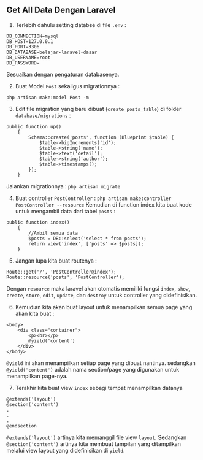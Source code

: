 ## Get All Data Dengan Laravel

1. Terlebih dahulu setting databse di file `.env` :
```
DB_CONNECTION=mysql
DB_HOST=127.0.0.1
DB_PORT=3306
DB_DATABASE=belajar-laravel-dasar
DB_USERNAME=root
DB_PASSWORD=
```
Sesuaikan dengan pengaturan databasenya.

2. Buat Model `Post` sekaligus migrationnya :
```
php artisan make:model Post -m
```

3. Edit file migration yang baru dibuat (`create_posts_table`) di folder `database/migrations` :
```
public function up()
    {
        Schema::create('posts', function (Blueprint $table) {
            $table->bigIncrements('id');
            $table->string('name');
            $table->text('detail');
            $table->string('author');
            $table->timestamps();
        });
    }
```
Jalankan migrationnya : `php artisan migrate`

4. Buat controller `PostController` :
`php artisan make:controller PostController --resource`
Kemudian di function index kita buat kode untuk mengambil data dari tabel `posts` :
```
public function index()
    {
        //Ambil semua data
        $posts = DB::select('select * from posts');
        return view('index', ['posts' => $posts]);
    }
```

5. Jangan lupa kita buat routenya :
```
Route::get('/', 'PostController@index');
Route::resource('posts', 'PostController');
```
Dengan `resource` maka laravel akan otomatis memiliki fungsi `index`, `show`, `create`, `store`, `edit`, `update`, dan `destroy` untuk controller yang didefinisikan.

6. Kemudian kita akan buat layout untuk menampilkan semua page yang akan kita buat :
```
<body>
    <div class="container">
        <p><br></p>
        @yield('content')
    </div>
</body>
```
`@yield` ini akan menampilkan setiap page yang dibuat nantinya. sedangkan `@yield('content')` adalah nama section/page yang digunakan untuk menampilkan page-nya.

7. Terakhir kita buat view `index` sebagi tempat menampilkan datanya
```
@extends('layout')
@section('content')
.
.
.
@endsection
```
`@extends('layout')` artinya kita memanggil file view `layout`. Sedangkan `@section('content')` artinya kita membuat tampilan yang ditampilkan melalui view layout yang didefinisikan di `yield`.
